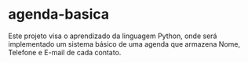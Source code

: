 # agenda-basica

Este projeto visa o aprendizado da linguagem Python, onde será implementado um sistema básico de uma agenda que armazena Nome, Telefone e E-mail de cada contato.
